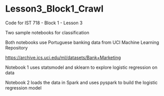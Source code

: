 # Lesson3_Block1_Crawl
Code for IST 718 - Block 1 - Lesson 3

Two sample notebooks for classification

Both notebooks use Portuguese banking data from UCI Machine Learning Repository

https://archive.ics.uci.edu/ml/datasets/Bank+Marketing

Notebook 1 uses statsmodel and sklearn to explore logistic regression on data

Notebook 2 loads the data in Spark and uses pyspark to build the logistic regression model


